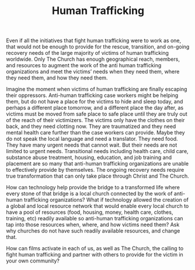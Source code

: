 ﻿---
title: Human Trafficking
intro:  How can technology and films activate every local church to take an intentional and active role in combating human trafficking?
champions:
- name:
    Redeemed Ministries
  logo:
    redeemedministries.jpg
  url:
    http://www.redeemedministries.com/
---

Even if all the initiatives that fight human trafficking were to work as one, that would not be enough to provide for the rescue, transition, and on-going recovery needs of the large majority of victims of human trafficking worldwide.   Only The Church has enough geographical reach, members, and resources to augment the work of the anti human trafficking organizations and meet the victims’ needs when they need them, where they need them, and how they need them. 

Imagine the moment when victims of human trafficking are finally escaping their oppressors. Anti-human trafficking case workers might be helping them, but do not have a place for the victims to hide and sleep today, and perhaps a different place tomorrow, and a different place the day  after, as victims must be moved from safe place to safe place until they are truly out of the reach of their victimizers. The victims only have the clothes on their back, and they need clotting now.  They are traumatized and they need mental health care further than the case workers can provide. Maybe they do not speak the local language and need a translator. They need food. They have many urgent needs that cannot wait. But their needs are not limited to urgent needs. Transitional needs including health care, child care, substance abuse treatment, housing, education, and job training and placement are so many that anti-human trafficking organizations are unable to effectively provide by themselves. The ongoing recovery needs require true transformation that can only take place through Christ and The Church. 

How can technology help provide the bridge to a transformed life where every stone of that bridge is a local church connected by the work of anti-human trafficking organizations? What if technology allowed the creation of a global and local resource network that would enable every local church to have a pool of resources (food, housing, money, health care, clothes, training, etc) readily available so anti-human trafficking organizations can tap into those resources when, where, and how victims need them? Ask why churches do not have such readily available resources, and change that.

How can films activate in each of us, as well as The Church, the calling to fight human trafficking and partner with others to provide for the victim in your own community?




